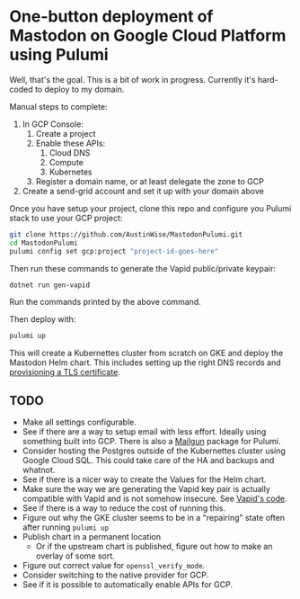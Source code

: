 # One-button deployment of Mastodon on Google Cloud Platform using Pulumi

Well, that's the goal. This is a bit of work in progress. Currently it's hard-coded
to deploy to my domain.

Manual steps to complete:

1. In GCP Console:
   1. Create a project
   2. Enable these APIs:
      1. Cloud DNS
      2. Compute
      3. Kubernetes
   3. Register a domain name, or at least delegate the zone to GCP
2. Create a send-grid account and set it up with your domain above

Once you have setup your project, clone this repo and
configure you Pulumi stack to use your GCP project:

```bash
git clone https://github.com/AustinWise/MastodonPulumi.git
cd MastodonPulumi
pulumi config set gcp:project "project-id-goes-here"
```

Then run these commands to generate the Vapid public/private keypair:

```bash
dotnet run gen-vapid
```

Run the commands printed by the above command.

Then deploy with:

```bash
pulumi up
```

This will create a Kubernettes cluster from scratch on GKE and deploy the Mastodon
Helm chart. This includes setting up the right DNS records and
[provisioning a TLS certificate](https://cloud.google.com/kubernetes-engine/docs/how-to/managed-certs).

## TODO

* Make all settings configurable.
* See if there are a way to setup email with less effort. Ideally using something
  built into GCP. There is also a [Mailgun](https://www.pulumi.com/registry/packages/mailgun/)
  package for Pulumi.
* Consider hosting the Postgres outside of the Kubernettes cluster using Google Cloud SQL. This could take care of the HA and backups and whatnot.
* See if there is a nicer way to create the Values for the Helm chart.
* Make sure the way we are generating the Vapid key pair is actually compatible
  with Vapid and is not somehow insecure. See [Vapid's code](https://github.com/ClearlyClaire/webpush/blob/master/lib/webpush/vapid_key.rb#L33-L57).
* See if there is a way to reduce the cost of running this.
* Figure out why the GKE cluster seems to be in a "repairing" state often after running `pulumi up`
* Publish chart in a permanent location
  * Or if the upstream chart is published, figure out how to make an overlay of some sort.
* Figure out correct value for `openssl_verify_mode`.
* Consider switching to the native provider for GCP.
* See if it is possible to automatically enable APIs for GCP.
